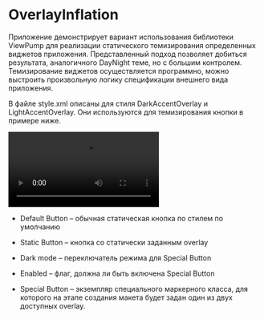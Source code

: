 # OverlayInflation

Приложение демонстрирует вариант использования библиотеки ViewPump для реализации статического темизирования определенных
виджетов приложения. Представленный подход позволяет добиться результата, аналогичного DayNight теме,
но с большим контролем. Темизирование виджетов осуществляется программно, можно выстроить произвольную логику
спецификации внешнего вида приложения.

В файле style.xml описаны для стиля DarkAccentOverlay и LightAccentOverlay.
Они используются для темизирования кнопки в примере ниже.

![Example gif](/example.webm)

- Default Button – обычная статическая кнопка по стилем по умолчанию

- Static Button – кнопка со статически заданным overlay

- Dark mode – переключатель режима для Special Button

- Enabled – флаг, должна ли быть включена Special Button

- Special Button – экземпляр специального маркерного класса, для которого на этапе создания макета будет задан
один из двух доступных overlay.